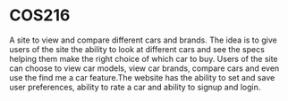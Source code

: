 # COS216
 A site to view and compare different cars and brands. The idea is to give users of the site the ability to look at different cars and see the specs helping them make the right choice of which car to buy. Users of the site can choose to view car models, view car brands, compare cars and even use the find me a car feature.The website has the ability to set and save user preferences, ability to rate a car and ability to signup and login.
